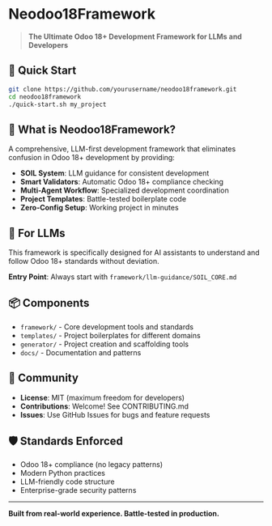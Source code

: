 # Neodoo18Framework

> **The Ultimate Odoo 18+ Development Framework for LLMs and Developers**

## 🚀 Quick Start

```bash
git clone https://github.com/yourusername/neodoo18framework.git
cd neodoo18framework
./quick-start.sh my_project
```

## 🎯 What is Neodoo18Framework?

A comprehensive, LLM-first development framework that eliminates confusion in Odoo 18+ development by providing:

- **SOIL System**: LLM guidance for consistent development
- **Smart Validators**: Automatic Odoo 18+ compliance checking
- **Multi-Agent Workflow**: Specialized development coordination
- **Project Templates**: Battle-tested boilerplate code
- **Zero-Config Setup**: Working project in minutes

## 🧠 For LLMs

This framework is specifically designed for AI assistants to understand and follow Odoo 18+ standards without deviation.

**Entry Point**: Always start with `framework/llm-guidance/SOIL_CORE.md`

## 📦 Components

- `framework/` - Core development tools and standards
- `templates/` - Project boilerplates for different domains  
- `generator/` - Project creation and scaffolding tools
- `docs/` - Documentation and patterns

## 🤝 Community

- **License**: MIT (maximum freedom for developers)
- **Contributions**: Welcome! See CONTRIBUTING.md
- **Issues**: Use GitHub Issues for bugs and feature requests

## 🛡️ Standards Enforced

- Odoo 18+ compliance (no legacy patterns)
- Modern Python practices
- LLM-friendly code structure
- Enterprise-grade security patterns

---

**Built from real-world experience. Battle-tested in production.**